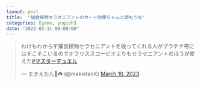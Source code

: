 ```yaml
---
layout: post
title:  "捕食植物セラセニアントのカード効果ちゃんと読もうな"
categories: [game, yugioh]
date: "2023-03-11 00:00:00"
---
```


<blockquote class="twitter-tweet tw-align-center"><p lang="ja" dir="ltr">わけもわからず捕食植物セラセニアントを殴ってくれる人がプラチナ帯にはそこそこいるのでオフリススコーピオよりもセラセニアントのほうが使えた<a href="https://twitter.com/hashtag/%E3%83%9E%E3%82%B9%E3%82%BF%E3%83%BC%E3%83%87%E3%83%A5%E3%82%A8%E3%83%AB?src=hash&amp;ref_src=twsrc%5Etfw">#マスターデュエル</a></p>&mdash; まきえたん🥦☘️ (@makietanX) <a href="https://twitter.com/makietanX/status/1634198838075596800?ref_src=twsrc%5Etfw">March 10, 2023</a></blockquote> <script async src="https://platform.twitter.com/widgets.js" charset="utf-8"></script>
